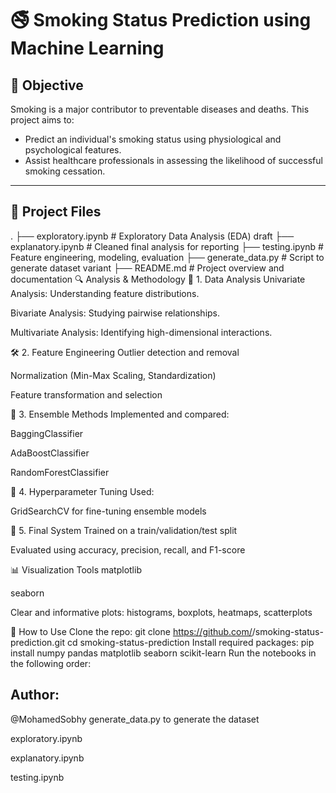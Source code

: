 # 🚭 Smoking Status Prediction using Machine Learning

## 📌 Objective

Smoking is a major contributor to preventable diseases and deaths. This project aims to:
- Predict an individual's smoking status using physiological and psychological features.
- Assist healthcare professionals in assessing the likelihood of successful smoking cessation.

---

## 📁 Project Files
.
├── exploratory.ipynb     # Exploratory Data Analysis (EDA) draft
├── explanatory.ipynb     # Cleaned final analysis for reporting
├── testing.ipynb         # Feature engineering, modeling, evaluation
├── generate_data.py      # Script to generate dataset variant
├── README.md             # Project overview and documentation
🔍 Analysis & Methodology
🧪 1. Data Analysis
Univariate Analysis: Understanding feature distributions.

Bivariate Analysis: Studying pairwise relationships.

Multivariate Analysis: Identifying high-dimensional interactions.

🛠️ 2. Feature Engineering
Outlier detection and removal

Normalization (Min-Max Scaling, Standardization)

Feature transformation and selection

🤖 3. Ensemble Methods
Implemented and compared:

BaggingClassifier

AdaBoostClassifier

RandomForestClassifier

🔧 4. Hyperparameter Tuning
Used:

GridSearchCV for fine-tuning ensemble models

🧠 5. Final System
Trained on a train/validation/test split

Evaluated using accuracy, precision, recall, and F1-score

📊 Visualization Tools
matplotlib

seaborn

Clear and informative plots: histograms, boxplots, heatmaps, scatterplots

📌 How to Use
Clone the repo:
git clone https://github.com/<your-username>/smoking-status-prediction.git
cd smoking-status-prediction
Install required packages:
pip install numpy pandas matplotlib seaborn scikit-learn
Run the notebooks in the following order:
## Author:
@MohamedSobhy
generate_data.py to generate the dataset

exploratory.ipynb

explanatory.ipynb

testing.ipynb
